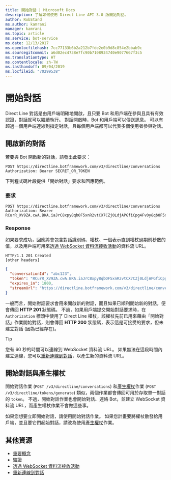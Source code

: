 ```yaml
---
title: 開始對話 | Microsoft Docs
description: 了解如何使用 Direct Line API 3.0 版開始對話。
author: RobStand
ms.author: kamrani
manager: kamrani
ms.topic: article
ms.service: bot-service
ms.date: 12/13/2017
ms.openlocfilehash: 7cc77133b6b2a212b7fde2e0b9d8c854e2bbab9c
ms.sourcegitcommit: a6d02ec4738e7fc90b7108934740e9077667f3c5
ms.translationtype: HT
ms.contentlocale: zh-TW
ms.lasthandoff: 09/04/2019
ms.locfileid: "70299538"
---
```

# <a name="start-a-conversation"></a>開始對話

Direct Line 對話是由用戶端明確地開啟，且只要 Bot 和用戶端在參與且具有有效認證，對話就可以繼續執行。 對話開啟時，Bot 和用戶端可以傳送訊息。 可以有超過一個用戶端連線到指定對話，且每個用戶端都可以代表多個使用者參與對話。

## <a name="open-a-new-conversation"></a>開啟新的對話

若要與 Bot 開啟新的對話，請發出此要求：

```http
POST https://directline.botframework.com/v3/directline/conversations
Authorization: Bearer SECRET_OR_TOKEN
```

下列程式碼片段提供「開始對話」要求和回應範例。

### <a name="request"></a>要求

```http
POST https://directline.botframework.com/v3/directline/conversations
Authorization: Bearer RCurR_XV9ZA.cwA.BKA.iaJrC8xpy8qbOF5xnR2vtCX7CZj0LdjAPGfiCpg4Fv0y8qbOF5xPGfiCpg4Fv0y8qqbOF5x8qbOF5xn
```

### <a name="response"></a>Response

如果要求成功，回應將會包含對話識別碼、權杖、一個表示直到權杖過期前秒數的值，以及用戶端可用來[透過 WebSocket 資料流接收活動](bot-framework-rest-direct-line-3-0-receive-activities.md#connect-via-websocket)的資料流 URL。

```http
HTTP/1.1 201 Created
[other headers]
```

```json
{
  "conversationId": "abc123",
  "token": "RCurR_XV9ZA.cwA.BKA.iaJrC8xpy8qbOF5xnR2vtCX7CZj0LdjAPGfiCpg4Fv0y8qbOF5xPGfiCpg4Fv0y8qqbOF5x8qbOF5xn",
  "expires_in": 1800,
  "streamUrl": "https://directline.botframework.com/v3/directline/conversations/abc123/stream?t=RCurR_XV9ZA.cwA..."
}
```

一般而言，開始對話要求會用來開啟新的對話，而且如果已順利開始新的對話，便會傳回 **HTTP 201** 狀態碼。 不過，如果用戶端提交開始對話要求時，在 `Authorization` 標頭中使用了 Direct Line 權杖，該權杖先前已用來藉由「開始對話」作業開始對話，則會傳回 **HTTP 200** 狀態碼，表示這是可接受的要求，但未建立對話 (因為已經存在)。

> [!TIP]
> 您有 60 秒的時間可以連線到 WebSocket 資料流 URL。 如果無法在這段時間內建立連線，您可以[重新連線到對話](bot-framework-rest-direct-line-3-0-reconnect-to-conversation.md)，以產生新的資料流 URL。

## <a name="start-conversation-versus-generate-token"></a>開始對話與產生權杖

開始對話作業 (`POST /v3/directline/conversations`) 和[產生權杖](bot-framework-rest-direct-line-3-0-authentication.md#generate-token)作業 (`POST /v3/directline/tokens/generate`) 類似，兩個作業都會傳回可用於存取單一對話的 `token`。 不過，開始對話作業也會開始對話、連絡 Bot，並建立 WebSocket 資料流 URL，而產生權杖作業不會做這些事。 

如果您想要立即開始對話，請使用開始對話作業。 如果您計畫要將權杖散發給用戶端，並且要它們起始對話，請改為使用[產生權杖](bot-framework-rest-direct-line-3-0-authentication.md#generate-token)作業。 

## <a name="additional-resources"></a>其他資源

- [重要概念](bot-framework-rest-direct-line-3-0-concepts.md)
- [驗證](bot-framework-rest-direct-line-3-0-authentication.md)
- [透過 WebSocket 資料流接收活動](bot-framework-rest-direct-line-3-0-receive-activities.md#connect-via-websocket)
- [重新連線到對話](bot-framework-rest-direct-line-3-0-reconnect-to-conversation.md)